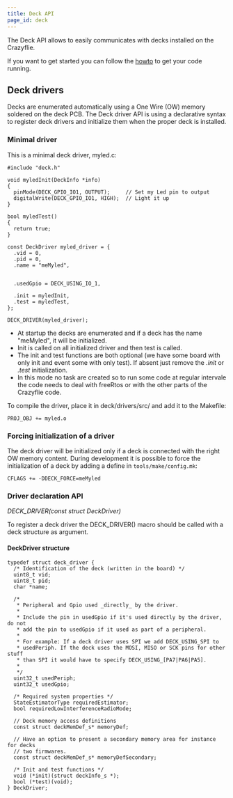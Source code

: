 ```yaml
---
title: Deck API
page_id: deck
---
```


The Deck API allows to easily communicates with decks installed on the
Crazyflie.

If you want to get started you can follow the
[howto](/docs/development/howto.md) to get your code
running.

Deck drivers
------------

Decks are enumerated automatically using a One Wire (OW) memory soldered
on the deck PCB. The Deck driver API is using a declarative syntax to
register deck drivers and initialize them when the proper deck is
installed.

### Minimal driver

This is a minimal deck driver, myled.c:

``` {.c}
#include "deck.h"

void myledInit(DeckInfo *info)
{
  pinMode(DECK_GPIO_IO1, OUTPUT);     // Set my Led pin to output
  digitalWrite(DECK_GPIO_IO1, HIGH);  // Light it up
}

bool myledTest()
{
  return true;
}

const DeckDriver myled_driver = {
  .vid = 0,
  .pid = 0,
  .name = "meMyled",


  .usedGpio = DECK_USING_IO_1,

  .init = myledInit,
  .test = myledTest,
};

DECK_DRIVER(myled_driver);
```

-   At startup the decks are enumerated and if a deck has the name
    \"meMyled\", it will be initialized.
-   Init is called on all initialized driver and then test is called.
-   The init and test functions are both optional (we have some board
    with only init and event some with only test). If absent just remove
    the *.init* or *.test* initialization.
-   In this mode no task are created so to run some code at regular
    intervale the code needs to deal with freeRtos or with the other
    parts of the Crazyflie code.

To compile the driver, place it in deck/drivers/src/ and add it to the
Makefile:

``` {.make}
PROJ_OBJ += myled.o
```

### Forcing initialization of a driver

The deck driver will be initialized only if a deck is connected with the
right OW memory content. During development it is possible to force the
initialization of a deck by adding a define in
`tools/make/config.mk`:

``` {.make}
CFLAGS += -DDECK_FORCE=meMyled
```

### Driver declaration API

*DECK\_DRIVER(const struct DeckDriver)*

To register a deck driver the DECK\_DRIVER() macro should be called with
a deck structure as argument.

#### DeckDriver structure

``` {.c}
typedef struct deck_driver {
  /* Identification of the deck (written in the board) */
  uint8_t vid;
  uint8_t pid;
  char *name;

  /*
   * Peripheral and Gpio used _directly_ by the driver.
   *
   * Include the pin in usedGpio if it's used directly by the driver, do not
   * add the pin to usedGpio if it used as part of a peripheral.
   *
   * For example: If a deck driver uses SPI we add DECK_USING_SPI to
   * usedPeriph. If the deck uses the MOSI, MISO or SCK pins for other stuff
   * than SPI it would have to specify DECK_USING_[PA7|PA6|PA5].
   *
   */
  uint32_t usedPeriph;
  uint32_t usedGpio;

  /* Required system properties */
  StateEstimatorType requiredEstimator;
  bool requiredLowInterferenceRadioMode;

  // Deck memory access definitions
  const struct deckMemDef_s* memoryDef;

  // Have an option to present a secondary memory area for instance for decks
  // two firmwares.
  const struct deckMemDef_s* memoryDefSecondary;

  /* Init and test functions */
  void (*init)(struct deckInfo_s *);
  bool (*test)(void);
} DeckDriver;
```
